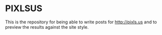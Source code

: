 # PIXLSUS
This is the repository for being able to write posts for http://pixls.us and to preview the results against the site style.
